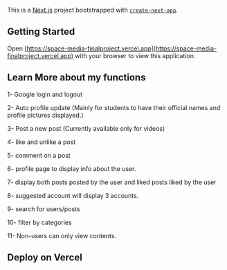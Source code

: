 This is a [Next.js](https://nextjs.org/) project bootstrapped with [`create-next-app`](https://github.com/vercel/next.js/tree/canary/packages/create-next-app).

## Getting Started



Open [https://space-media-finalproject.vercel.app](https://space-media-finalproject.vercel.app) with your browser to view this application.



## Learn More about my functions

1- Google login and logout

2- Auto profile update (Mainly for students to have their official names and profile pictures displayed.)

3- Post a new post (Currently available only for videos)

4- like and unlike a post

5- comment on a post

6- profile page to display info about the user.

7- display both posts posted by the user and liked posts liked by the user

8- suggested account will display 3 accounts.

9- search for users/posts

10- filter by categories

11- Non-users can only view contents.


## Deploy on Vercel



